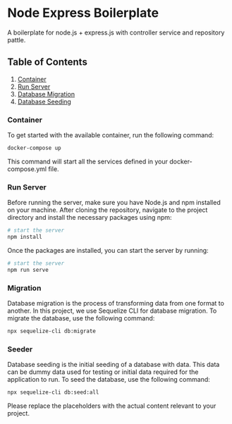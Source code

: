 # Node Express Boilerplate
A boilerplate for node.js + express.js with controller service and repository pattle.

## Table of Contents
1. [Container](#container)
2. [Run Server](#run-server)
3. [Database Migration](#database-migration)
4. [Database Seeding](#database-seeding)

### Container 
To get started with the available container, run the following command:

```bash
docker-compose up 
```
This command will start all the services defined in your docker-compose.yml file.

### Run Server
Before running the server, make sure you have Node.js and npm installed on your machine. After cloning the repository, navigate to the project directory and install the necessary packages using npm:

``` bash
# start the server
npm install

```

Once the packages are installed, you can start the server by running:

``` bash
# start the server
npm run serve

```

### Migration
Database migration is the process of transforming data from one format to another. In this project, we use Sequelize CLI for database migration. To migrate the database, use the following command:

```bash
npx sequelize-cli db:migrate
```

### Seeder
Database seeding is the initial seeding of a database with data. This data can be dummy data used for testing or initial data required for the application to run. To seed the database, use the following command:
```bash
npx sequelize-cli db:seed:all
```

Please replace the placeholders with the actual content relevant to your project.